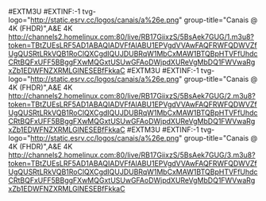 #EXTM3U
#EXTINF:-1 tvg-logo="http://static.esrv.cc/logos/canais/a%26e.png" group-title="Canais @ 4K (FHDR)",A&E 4K
http://channels2.homelinux.com:80/live/RB17GiixzS/5BsAek7GUG/1.m3u8?token=TBtZUEsLRF5AD1ABAQIADVFfAlABU1EPVgdVVAwFAQFRWFQDWVZfUgQUSRtLRkVQB1RoClQXCgdIQUJDUBRqW1MbCxMAW1BTQBpHTVFfUhdcCRtBQFxUFF5BBggFXwMQGxtUSUwGFAoDWjpdXUReVgMbDQ1FWVwaRgxZb1EDWFNZXRMLGlNESEBfFkkaC
#EXTM3U #EXTINF:-1 tvg-logo="http://static.esrv.cc/logos/canais/a%26e.png" group-title="Canais @ 4K (FHDR)",A&E 4K http://channels2.homelinux.com:80/live/RB17GiixzS/5BsAek7GUG/2.m3u8?token=TBtZUEsLRF5AD1ABAQIADVFfAlABU1EPVgdVVAwFAQFRWFQDWVZfUgQUSRtLRkVQB1RoClQXCgdIQUJDUBRqW1MbCxMAW1BTQBpHTVFfUhdcCRtBQFxUFF5BBggFXwMQGxtUSUwGFAoDWjpdXUReVgMbDQ1FWVwaRgxZb1EDWFNZXRMLGlNESEBfFkkaC
#EXTM3U #EXTINF:-1 tvg-logo="http://static.esrv.cc/logos/canais/a%26e.png" group-title="Canais @ 4K (FHDR)",A&E 4K http://channels2.homelinux.com:80/live/RB17GiixzS/5BsAek7GUG/3.m3u8?token=TBtZUEsLRF5AD1ABAQIADVFfAlABU1EPVgdVVAwFAQFRWFQDWVZfUgQUSRtLRkVQB1RoClQXCgdIQUJDUBRqW1MbCxMAW1BTQBpHTVFfUhdcCRtBQFxUFF5BBggFXwMQGxtUSUwGFAoDWjpdXUReVgMbDQ1FWVwaRgxZb1EDWFNZXRMLGlNESEBfFkkaC
